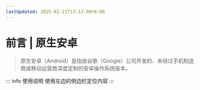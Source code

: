 ```yaml
---
lastUpdated: 2025-01-21T13:12:00+8:00
---
```


# 前言 | 原生安卓

> 原生安卓（Android）是指由谷歌（Google）公司开发的、未经过手机制造商或移动运营商深度定制的安卓操作系统版本。

::: info 使用说明
使用左边的侧边栏定位内容
:::